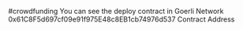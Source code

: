 #crowdfunding
You can see the deploy contract in Goerli Network 0x61C8F5d697cf09e91f975E48c8EB1cb74976d537 Contract Address